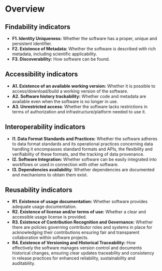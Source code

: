 # Overview 


## Findability indicators

- **F1. Identity Uniqueness:** Whether the software has a proper, unique and persistent identifier. 
- **F2. Existence of Metadata:** Whether the software is described with rich metadata, including scientific applicability.
- **F3. Discoverability:** How software can be found.


## Accessibility indicators

- **A1.  Existence of an available working version:** Whether it is possible to access/download/build a working version of the software. 
- **A2.  Software history trackability:** Whether code and metadata are available even when the software is no longer in use.
- **A3.  Unrestricted access**: Whether the software lacks restrictions in terms of authorization and infrastructure/platform needed to use it.


## Interoperability indicators

- **I1.  Data Format Standards and Practices:** Whether the software adheres to data format standards and its operational practices concerning data handling it encompasses standard formats and APIs, the flexibility and verifiability of these formats, and the tracking of data provenance. 
- **I2.  Software Integration:** Whether software can be easily integrated into workflows or used in connection with other software.
- **I3.  Dependencies availability**: Whether dependencies are documented and mechanisms to obtain them exist.


## Reusability indicators 

- **R1. Existence of usage documentation:** Whether software provides adequate usage documentation.
- **R2. Existence of license and/or terms of use:** Whether a clear and accessible usage license is provided.
- **R3. Existence of Contribution Recognition and Governance:** Whether there are policies governing contributor roles and systems in place for acknowledging their contributions ensuring fair and transparent collaboration within software projects.
- **R4. Existence of Versioning and Historical Traceability:** How effectively the software manages version control and documents historical changes, ensuring clear updates traceability and consistency in release practices for enhanced reliability, sustainability and auditability.